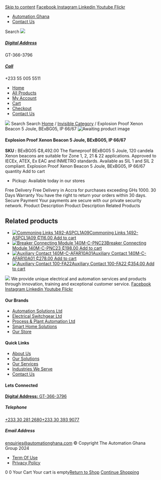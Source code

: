 [Skip to content](https://store.automationghana.com/product/explosion-proof-xenon-beacon-5-joule-bexbg05-ip-66-67/#content)
[ Facebook ](https://www.facebook.com/automationgh/) [ Instagram ](https://www.instagram.com/automationgh/) [ Linkedin ](https://www.linkedin.com/company/the-automation-ghana-limited/) [ Youtube ](https://www.youtube.com/channel/UCurrRDUSm5oIW39VXjn1u0w) [ Flickr ](https://www.flickr.com/photos/181794037@N07/)
  * [ Automation Ghana ](https://automationghana.com)
  * [ Contact Us ](https://store.automationghana.com/contact/)


Search
[ ![](https://store.automationghana.com/wp-content/uploads/2024/04/Website-TAGG-Logo-BLUE.png) ](https://store.automationghana.com/)
[ ](https://maps.app.goo.gl/m4xeaagWCNbLk4jM6)
#####  [ Digital Address ](https://maps.app.goo.gl/m4xeaagWCNbLk4jM6)
GT-366-3796 
[ ](tel:+233550055511)
#####  [ Call ](tel:+233550055511)
+233 55 005 5511 
  * [Home](https://store.automationghana.com/)
  * [All Products](https://store.automationghana.com/shop/)
  * [My Account](https://store.automationghana.com/my-account/)
  * [Cart](https://store.automationghana.com/cart/)
  * [Checkout](https://store.automationghana.com/checkout/)
  * [Contact Us](https://store.automationghana.com/contact/)


[![](https://store.automationghana.com/wp-content/uploads/2024/04/AutomationGhana_logo_white.png)](https://store.automationghana.com)
Search
Search
[Home](https://store.automationghana.com) / [Invisible Category](https://store.automationghana.com/product-category/invisible-category/) / Explosion Proof Xenon Beacon 5 Joule, BExBG05, IP 66/67
![Awaiting product image](https://store.automationghana.com/wp-content/uploads/woocommerce-placeholder-600x600.png)
####  Explosion Proof Xenon Beacon 5 Joule, BExBG05, IP 66/67 
**SKU :** BExBG05 
₵8,492.00
The flameproof BExBG05 5 Joule, 120 candela Xenon beacons are suitable for Zone 1, 2, 21 & 22 applications. Approved to IECEx, ATEX, Ex EAC and INMETRO standards. Available as SIL 1 and SIL 2 compliant.
Explosion Proof Xenon Beacon 5 Joule, BExBG05, IP 66/67 quantity
Add to cart
  * Pickup: Available today in our stores


Free Delivery 
Free Delivery in Accra for purchases exceeding GHs 1000. 
30 Days Warranty 
You have the right to return your orders within 30 days. 
Secure Payment 
Your payments are secure with our private security network. 
Product Description
Product Description
Related Products 
## Related products
  * [![Commoning Links 1492-ASPCL1A09](https://store.automationghana.com/wp-content/uploads/2020/12/1492-ASPCL1A09.jpg)Commoning Links 1492-ASPCL1A09 ₵116.00 ](https://store.automationghana.com/product/commoning-links-1492-aspcl1a09/)
[Add to cart](https://store.automationghana.com/product/explosion-proof-xenon-beacon-5-joule-bexbg05-ip-66-67/?add-to-cart=2985)
  * [![Breaker Connecting Module 140M-C-PNC23](https://store.automationghana.com/wp-content/uploads/2020/12/140M-C-PNC23-300x300.jpg)Breaker Connecting Module 140M-C-PNC23 ₵198.00 ](https://store.automationghana.com/product/breaker-connecting-module-140m-c-pnc23/)
[Add to cart](https://store.automationghana.com/product/explosion-proof-xenon-beacon-5-joule-bexbg05-ip-66-67/?add-to-cart=2973)
  * [![Auxiliary Contact 140M-C-AFAR10A01](https://store.automationghana.com/wp-content/uploads/2020/12/140M-C-AFAR10A01-300x298.jpg)Auxiliary Contact 140M-C-AFAR10A01 ₵278.00 ](https://store.automationghana.com/product/auxiliary-contact-140m-c-afar10a01/)
[Add to cart](https://store.automationghana.com/product/explosion-proof-xenon-beacon-5-joule-bexbg05-ip-66-67/?add-to-cart=2963)
  * [![Auxiliary Contact 100-FA22](https://store.automationghana.com/wp-content/uploads/2020/11/100-FA22-e1624027345370.jpg)Auxiliary Contact 100-FA22 ₵354.00 ](https://store.automationghana.com/product/auxiliary-contact-100-fa22-rockwell/)
[Add to cart](https://store.automationghana.com/product/explosion-proof-xenon-beacon-5-joule-bexbg05-ip-66-67/?add-to-cart=2935)


![](https://store.automationghana.com/wp-content/uploads/2024/04/AutomationGhana_logo_white.png)
We provide unique electrical and automation services and products through innovation, training and exceptional customer service.
[ Facebook ](https://www.facebook.com/automationgh/) [ Instagram ](https://www.instagram.com/automationgh/) [ Linkedin ](https://www.linkedin.com/company/the-automation-ghana-limited/) [ Youtube ](https://www.youtube.com/channel/UCurrRDUSm5oIW39VXjn1u0w) [ Flickr ](https://www.flickr.com/photos/181794037@N07/)
#### Our Brands
  * [ Automation Solutions Ltd ](https://store.automationghana.com/product/explosion-proof-xenon-beacon-5-joule-bexbg05-ip-66-67/)
  * [ Electrical Switchgear Ltd ](https://store.automationghana.com/product/explosion-proof-xenon-beacon-5-joule-bexbg05-ip-66-67/)
  * [ Process & Plant Automation Ltd ](https://store.automationghana.com/product/explosion-proof-xenon-beacon-5-joule-bexbg05-ip-66-67/)
  * [ Smart Home Solutions ](https://store.automationghana.com/product/explosion-proof-xenon-beacon-5-joule-bexbg05-ip-66-67/)
  * [ Our Store ](https://store.automationghana.com/product/explosion-proof-xenon-beacon-5-joule-bexbg05-ip-66-67/)


#### Quick Links
  * [ About Us ](https://store.automationghana.com/product/explosion-proof-xenon-beacon-5-joule-bexbg05-ip-66-67/)
  * [ Our Solutions ](https://store.automationghana.com/product/explosion-proof-xenon-beacon-5-joule-bexbg05-ip-66-67/)
  * [ Our Services ](https://store.automationghana.com/product/explosion-proof-xenon-beacon-5-joule-bexbg05-ip-66-67/)
  * [ Industries We Serve ](https://store.automationghana.com/product/explosion-proof-xenon-beacon-5-joule-bexbg05-ip-66-67/)
  * [ Contact Us ](https://store.automationghana.com/product/explosion-proof-xenon-beacon-5-joule-bexbg05-ip-66-67/)


#### Lets Connected
[**Digital Address:** GT-366-3796](https://maps.app.goo.gl/m4xeaagWCNbLk4jM6)
#####  Telephone 
[ +233 30 281 2680](tel:+233302812680)[+233 30 393 9077](https://store.automationghana.com/product/explosion-proof-xenon-beacon-5-joule-bexbg05-ip-66-67/+233303939077)
#####  Email Address 
enquiries@automationghana.com 
© Copyright The Automation Ghana Group 2024
  * [ Term Of Use ](https://store.automationghana.com/product/explosion-proof-xenon-beacon-5-joule-bexbg05-ip-66-67/)
  * [ Privacy Policy ](https://store.automationghana.com/product/explosion-proof-xenon-beacon-5-joule-bexbg05-ip-66-67/)


0
0
Your Cart
Your cart is empty[Return to Shop](https://store.automationghana.com/shop/)
[Continue Shopping](https://store.automationghana.com/product/explosion-proof-xenon-beacon-5-joule-bexbg05-ip-66-67/)
